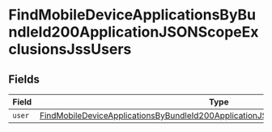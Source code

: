# FindMobileDeviceApplicationsByBundleId200ApplicationJSONScopeExclusionsJssUsers


## Fields

| Field                                                                                                                                                                                                 | Type                                                                                                                                                                                                  | Required                                                                                                                                                                                              | Description                                                                                                                                                                                           |
| ----------------------------------------------------------------------------------------------------------------------------------------------------------------------------------------------------- | ----------------------------------------------------------------------------------------------------------------------------------------------------------------------------------------------------- | ----------------------------------------------------------------------------------------------------------------------------------------------------------------------------------------------------- | ----------------------------------------------------------------------------------------------------------------------------------------------------------------------------------------------------- |
| `user`                                                                                                                                                                                                | [FindMobileDeviceApplicationsByBundleId200ApplicationJSONScopeExclusionsJssUsersUser](../../models/operations/findmobiledeviceapplicationsbybundleid200applicationjsonscopeexclusionsjssusersuser.md) | :heavy_minus_sign:                                                                                                                                                                                    | N/A                                                                                                                                                                                                   |